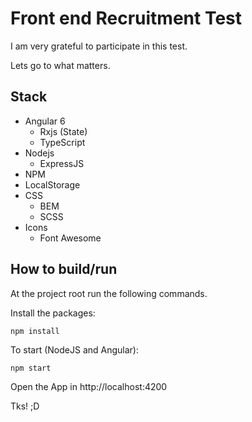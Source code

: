 # Front end Recruitment Test

I am very grateful to participate in this test.

Lets go to what matters.


## Stack
- Angular 6
  - Rxjs (State)
  - TypeScript
- Nodejs
  - ExpressJS
- NPM
- LocalStorage
- CSS
  - BEM
  - SCSS
- Icons
  - Font Awesome

## How to build/run

At the project root run the following commands.

Install the packages:
```
npm install
```

To start (NodeJS and Angular):
```
npm start
```


Open the App in http://localhost:4200

Tks! ;D


